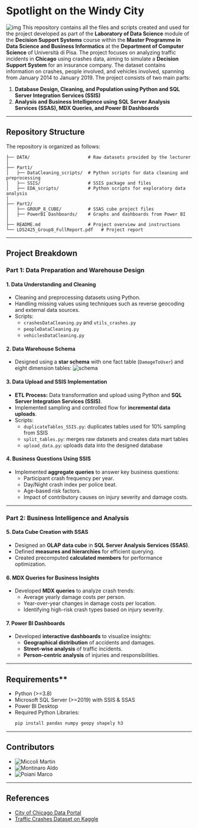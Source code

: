 # Spotlight on the Windy City
![img](https://github.com/aldomontinaroam/_lds24_files/blob/main/DATA/cover.png)
This repository contains all the files and scripts created and used for the project developed as part of the **Laboratory of Data Science** module of the **Decision Support Systems** course within the **Master Programme in Data Science and Business Informatics** at the **Department of Computer Science** of Università di Pisa. The project focuses on analyzing traffic incidents in **Chicago** using crashes data, aiming to simulate a **Decision Support System** for an insurance company. The dataset contains information on crashes, people involved, and vehicles involved, spanning from January 2014 to January 2019. The project consists of two main parts:
1. **Database Design, Cleaning, and Population using Python and SQL Server Integration Services (SSIS)**
2. **Analysis and Business Intelligence using SQL Server Analysis Services (SSAS), MDX Queries, and Power BI Dashboards**
---
## Repository Structure
The repository is organized as follows:

```
├── DATA/                      # Raw datasets provided by the lecturer
│
├── Part1/
│   ├── DataCleaning_scripts/  # Python scripts for data cleaning and preprocessing
│   ├── SSIS/                  # SSIS package and files
│   ├── EDA_scripts/           # Python scripts for exploratory data analysis
│
├── Part2/
│   ├── GROUP_8_CUBE/          # SSAS cube project files
│   ├── PowerBI Dashboards/    # Graphs and dashboards from Power BI
│
├── README.md                  # Project overview and instructions
└── LDS2425_Group8_FullReport.pdf   # Project report
```

---
## Project Breakdown
### **Part 1: Data Preparation and Warehouse Design**
#### 1. Data Understanding and Cleaning
- Cleaning and preprocessing datasets using Python.
- Handling missing values using techniques such as reverse geocoding and external data sources.
- Scripts:
  - `crashesDataCleaning.py` and `utils_crashes.py`
  - `peopleDataCleaning.py`
  - `vehiclesDataCleaning.py`

#### 2. Data Warehouse Schema
- Designed using a **star schema** with one fact table (`DamageToUser`) and eight dimension tables: ![schema](https://github.com/aldomontinaroam/_lds24_files/blob/main/DATA/sql_server_dw_schema.png)

#### 3. Data Upload and SSIS Implementation
- **ETL Process:** Data transformation and upload using Python and **SQL Server Integration Services (SSIS)**.
- Implemented sampling and controlled flow for **incremental data uploads**.
- Scripts:
  - `duplicateTables_SSIS.py`: duplicates tables used for 10% sampling from SSIS
  - `split_tables.py`: merges raw datasets and creates data mart tables
  - `upload_data.py`: uploads data into the designed database

#### 4. Business Questions Using SSIS
- Implemented **aggregate queries** to answer key business questions:
  - Participant crash frequency per year.
  - Day/Night crash index per police beat.
  - Age-based risk factors.
  - Impact of contributory causes on injury severity and damage costs.

---
### **Part 2: Business Intelligence and Analysis**
#### 5. Data Cube Creation with SSAS
- Designed an **OLAP data cube** in **SQL Server Analysis Services (SSAS)**.
- Defined **measures and hierarchies** for efficient querying.
- Created precomputed **calculated members** for performance optimization.

#### 6. MDX Queries for Business Insights
- Developed **MDX queries** to analyze crash trends:
  - Average yearly damage costs per person.
  - Year-over-year changes in damage costs per location.
  - Identifying high-risk crash types based on injury severity.

#### 7. Power BI Dashboards
- Developed **interactive dashboards** to visualize insights:
  - **Geographical distribution** of accidents and damages.
  - **Street-wise analysis** of traffic incidents.
  - **Person-centric analysis** of injuries and responsibilities.

---
## Requirements**
- Python (>=3.8)
- Microsoft SQL Server (>=2019) with SSIS & SSAS
- Power BI Desktop
- Required Python Libraries:
  ```bash
  pip install pandas numpy geopy shapely h3
  ```

---
## Contributors
- ![**Miccoli Martin**](https://github.com/Martinmiccoli)
- ![**Montinaro Aldo**](https://github.com/aldomontinaroam)
- ![**Poiani Marco**](https://github.com/MarcoPoiani00)

---
## References
- [City of Chicago Data Portal](https://data.cityofchicago.org/)
- [Traffic Crashes Dataset on Kaggle](https://www.kaggle.com/datasets/isadoraamorim/trafficcrasheschicago)

